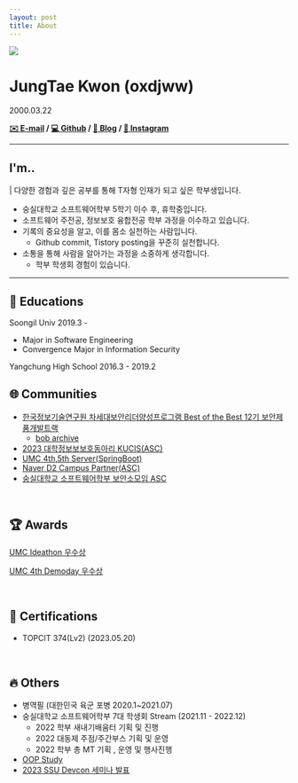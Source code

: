 ```yaml
---
layout: post
title: About
---
```


<img src="https://github.com/oxdjww/aboutme/assets/102507306/962e9d79-e517-40de-a322-a0b7dcd14c17">

# JungTae Kwon (oxdjww)

2000.03.22

**[✉️ E-mail](oxdjww@gmail.com) / [💻 Github](https://github.com/oxdjww) / [📌 Blog](https://blog.oxdjww.site) / [🌈 Instagram](https://www.instagram.com/oxdjww/)**

---

## I'm..

| 다양한 경험과 깊은 공부를 통해 T자형 인재가 되고 싶은 학부생입니다.

- 숭실대학교 소프트웨어학부 5학기 이수 후, 휴학중입니다.
- 소프트웨어 주전공, 정보보호 융합전공 학부 과정을 이수하고 있습니다.
- 기록의 중요성을 알고, 이를 몸소 실천하는 사람입니다.
    - Github commit, Tistory posting을 꾸준히 실천합니다.
- 소통을 통해 사람을 알아가는 과정을 소중하게 생각합니다.
    - 학부 학생회 경험이 있습니다.

---

## 🏫 Educations

Soongil Univ 2019.3 -

- Major in Software Engineering
- Convergence Major in Information Security

Yangchung High School 2016.3 - 2019.2
<br>

## 🌐 Communities

- [한국정보기술연구원 차세대보안리더양성프로그램 Best of the Best 12기 보안제품개발트랙](https://www.kitribob.kr/)
    - [bob archive](https://github.com/bob-12th)
- [2023 대학정보보보호동아리 KUCIS(ASC)](https://www.kisia.or.kr/talent_support/kucis_info/)
- [UMC 4th,5th Server(SpringBoot)](https://www.makeus.in/umc)
- [Naver D2 Campus Partner(ASC)](https://github.com/D2CAMPUS-PARTNER/2022-Kick-off)
- [숭실대학교 소프트웨어학부 보안소모임 ASC](https://www.notion.so/1e2e608c98c949a696f02b363480ae38?pvs=21)

<br>

## 🏆 Awards

[UMC Ideathon 우수상 ](https://www.notion.so/UMC-Ideathon-5d8b54b888ae49a292c76cafe8e3c755?pvs=21)

[UMC 4th Demoday 우수상 ](https://www.notion.so/UMC-4th-Demoday-1d75d564ac5f4f2ea4577a9d95fc9c0c?pvs=21)

<br>

## 🪪 Certifications

- TOPCIT 374(Lv2) (2023.05.20)

<br>

## 🔥 Others

- 병역필 (대한민국 육군 포병 2020.1~2021.07)
- 숭실대학교 소프트웨어학부 7대 학생회 Stream (2021.11 - 2022.12)
    - 2022 학부 새내기배움터 기획 및 진행
    - 2022 대동제 주점/주간부스 기획 및 운영
    - 2022 학부 총 MT 기획 , 운영 및 행사진행
- [OOP Study](https://oxdjww.notion.site/4a844329058c4277b7a3366d4c8248d3?pvs=4)
- [2023 SSU Devcon 세미나 발표](https://www.notion.so/SSU-Devcon-01ca4ba1b6a2465eb6bd19621e9acaa0?pvs=21)

